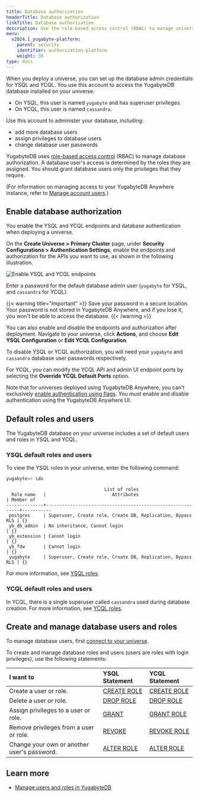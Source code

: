 ```yaml
---
title: Database authorization
headerTitle: Database authorization
linkTitle: Database authorization
description: Use the role-based access control (RBAC) to manage universe users and roles.
menu:
  v2024.1_yugabyte-platform:
    parent: security
    identifier: authorization-platform
    weight: 30
type: docs
---
```


When you deploy a universe, you can set up the database admin credentials for YSQL and YCQL. You use this account to access the YugabyteDB database installed on your universe.

- On YSQL, this user is named `yugabyte` and has superuser privileges.
- On YCQL, this user is named `cassandra`.

Use this account to administer your database, including:

- add more database users
- assign privileges to database users
- change database user passwords

YugabyteDB uses [role-based access control](../../../secure/authorization/) (RBAC) to manage database authorization. A database user's access is determined by the roles they are assigned. You should grant database users only the privileges that they require.

(For information on managing access to your YugabyteDB Anywhere instance, refer to [Manage account users](../../administer-yugabyte-platform/anywhere-rbac/).)

## Enable database authorization

You enable the YSQL and YCQL endpoints and database authentication when deploying a universe.

On the **Create Universe > Primary Cluster** page, under **Security Configurations > Authentication Settings**, enable the endpoints and authorization for the APIs you want to use, as shown in the following illustration.

![Enable YSQL and YCQL endpoints](/images/yp/security/enable-endpoints.png)

Enter a password for the default database admin user (`yugabyte` for YSQL, and `cassandra` for YCQL).

{{< warning title="Important" >}}
Save your password in a secure location. Your password is not stored in YugabyteDB Anywhere, and if you lose it, you won't be able to access the database.
{{< /warning >}}

You can also enable and disable the endpoints and authorization after deployment. Navigate to your universe, click **Actions**, and choose **Edit YSQL Configuration** or **Edit YCQL Configuration**.

To disable YSQL or YCQL authorization, you will need your `yugabyte` and `cassandra` database user passwords respectively.

For YCQL, you can modify the YCQL API and admin UI endpoint ports by selecting the **Override YCQL Default Ports** option.

Note that for universes deployed using YugabyteDB Anywhere, you can't exclusively [enable authentication using flags](../../../secure/enable-authentication/authentication-ysql/). You must enable and disable authentication using the YugabyteDB Anywhere UI.

## Default roles and users

The YugabyteDB database on your universe includes a set of default users and roles in YSQL and YCQL.

### YSQL default roles and users

To view the YSQL roles in your universe, enter the following command:

```sql
yugabyte=> \du
```

```output
                                     List of roles
  Role name   |                         Attributes                         | Member of
--------------+------------------------------------------------------------+-----------
 postgres     | Superuser, Create role, Create DB, Replication, Bypass RLS | {}
 yb_db_admin  | No inheritance, Cannot login                               | {}
 yb_extension | Cannot login                                               | {}
 yb_fdw       | Cannot login                                               | {}
 yugabyte     | Superuser, Create role, Create DB, Replication, Bypass RLS | {}
```

For more information, see [YSQL roles](../../../secure/authorization/rbac-model/#roles).

### YCQL default roles and users

In YCQL, there is a single superuser called `cassandra` used during database creation. For more information, see [YCQL roles](../../../secure/authorization/rbac-model-ycql/#roles).

## Create and manage database users and roles

To manage database users, first [connect to your universe](../../create-deployments/connect-to-universe/).

To create and manage database roles and users (users are roles with login privileges), use the following statements:

| I want to | YSQL Statement | YCQL Statement |
| :--- | :--- | :--- |
| Create a user or role. | [CREATE ROLE](../../../api/ysql/the-sql-language/statements/dcl_create_role/) | [CREATE ROLE](../../../api/ycql/ddl_create_role/) |
| Delete a user or role. | [DROP ROLE](../../../api/ysql/the-sql-language/statements/dcl_drop_role/) | [DROP ROLE](../../../api/ycql/ddl_drop_role/) |
| Assign privileges to a user or role. | [GRANT](../../../api/ysql/the-sql-language/statements/dcl_grant/) | [GRANT ROLE](../../../api/ycql/ddl_grant_role/) |
| Remove privileges from a user or role. | [REVOKE](../../../api/ysql/the-sql-language/statements/dcl_revoke/) | [REVOKE ROLE](../../../api/ycql/ddl_revoke_role/) |
| Change your own or another user's password. | [ALTER ROLE](../../../api/ysql/the-sql-language/statements/dcl_alter_role/) | [ALTER ROLE](../../../api/ycql/ddl_alter_role/) |

## Learn more

- [Manage users and roles in YugabyteDB](../../../secure/authorization/create-roles/)
